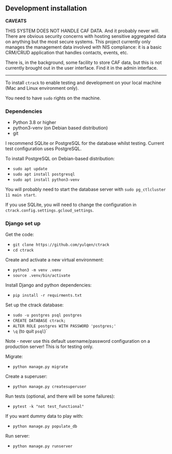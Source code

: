 ## Development installation

**CAVEATS**

THIS SYSTEM DOES NOT HANDLE CAF DATA. And it probably never will. There are
obvious security concerns with hosting sensitive aggregated data on anything
but the most secure systems.  This project currently only manages the
management data involved with NIS compliance: it is a basic CRM/CRUD
application that handles contacts, events, etc.

There is, in the background, some facility to store CAF data, but this is not
currently brought out in the user interface. Find it in the admin interface.

---

To install `ctrack` to enable testing and development on your local machine
(Mac and Linux environment only).

You need to have `sudo` rights on the machine.

### Dependencies

* Python 3.8 or higher
* python3-venv (on Debian based distribution)
* git

I recommend SQLite or PostgreSQL for the database whilst testing. Current test
configuration uses PostgreSQL.

To install PostgreSQL on Debian-based distribution:

* `sudo apt update`
* `sudo apt install postgresql`
* `sudo apt install python3-venv`

You will probably need to start the database server with `sudo pg_ctlcluster 11 main
start`.

If you use SQLite, you will need to change the configuration in
`ctrack.config.settings.gcloud_settings`.

### Django set up

Get the code:

* `git clone https://github.com/yulqen/ctrack`
* `cd ctrack`

Create and activate a new virtual environment:

* `python3 -m venv .venv`
* `source .venv/bin/activate`

Install Django and python dependencies:

* `pip install -r requirments.txt`

Set up the ctrack database:

* `sudo -u postgres psql postgres`
* `CREATE DATABASE ctrack;`
* `ALTER ROLE postgres WITH PASSWORD 'postgres;'`
* `\q` (to quit `psql`)`

Note - never use this default username/password configuration on a production
server! This is for testing only.

Migrate:

* `python manage.py migrate`


Create a superuser:

* `python manage.py createsuperuser`

Run tests (optional, and there will be some failures):

* `pytest -k "not test_functional"`

If you want dummy data to play with:

* `python manage.py populate_db`

Run server:

* `python manage.py runserver`


